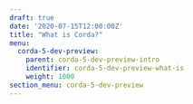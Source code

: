 ```yaml
---
draft: true
date: '2020-07-15T12:00:00Z'
title: "What is Corda?"
menu:
  corda-5-dev-preview:
    parent: corda-5-dev-preview-intro
    identifier: corda-5-dev-preview-what-is
    weight: 1000
section_menu: corda-5-dev-preview
---
```

